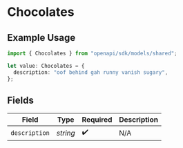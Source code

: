 # Chocolates

## Example Usage

```typescript
import { Chocolates } from "openapi/sdk/models/shared";

let value: Chocolates = {
  description: "oof behind gah runny vanish sugary",
};
```

## Fields

| Field              | Type               | Required           | Description        |
| ------------------ | ------------------ | ------------------ | ------------------ |
| `description`      | *string*           | :heavy_check_mark: | N/A                |